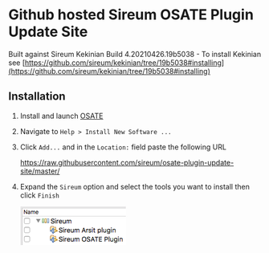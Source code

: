 # Github hosted Sireum OSATE Plugin Update Site

Built against Sireum Kekinian Build 4.20210426.19b5038 - To install Kekinian see [https://github.com/sireum/kekinian/tree/19b5038#installing](https://github.com/sireum/kekinian/tree/19b5038#installing)

## Installation
1. Install and launch [OSATE](http://osate.org/download-and-install.html)
2. Navigate to ``Help > Install New Software ...``
3. Click ``Add...`` and in the ``Location:`` field paste the following URL

    https://raw.githubusercontent.com/sireum/osate-plugin-update-site/master/
  
4. Expand the ``Sireum`` option and select the tools you want to install then click ``Finish``

   ![tool-options](resources/tool-options.png)
